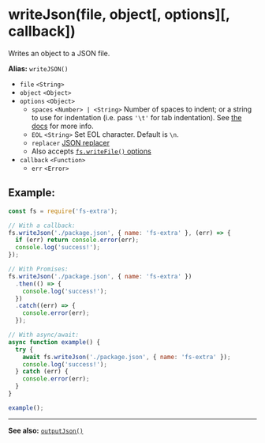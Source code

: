# writeJson(file, object[, options][, callback])

Writes an object to a JSON file.

**Alias:** `writeJSON()`

- `file` `<String>`
- `object` `<Object>`
- `options` `<Object>`
  - `spaces` `<Number> | <String>` Number of spaces to indent; or a string to use for indentation (i.e. pass `'\t'` for tab indentation). See [the docs](https://developer.mozilla.org/en-US/docs/Web/JavaScript/Reference/Global_Objects/JSON/stringify#The_space_argument) for more info.
  - `EOL` `<String>` Set EOL character. Default is `\n`.
  - `replacer` [JSON replacer](https://developer.mozilla.org/en-US/docs/Web/JavaScript/Reference/Global_Objects/JSON/stringify#The_replacer_parameter)
  - Also accepts [`fs.writeFile()` options](https://nodejs.org/api/fs.html#fs_fs_writefile_file_data_options_callback)
- `callback` `<Function>`
  - `err` `<Error>`

## Example:

```js
const fs = require('fs-extra');

// With a callback:
fs.writeJson('./package.json', { name: 'fs-extra' }, (err) => {
  if (err) return console.error(err);
  console.log('success!');
});

// With Promises:
fs.writeJson('./package.json', { name: 'fs-extra' })
  .then(() => {
    console.log('success!');
  })
  .catch((err) => {
    console.error(err);
  });

// With async/await:
async function example() {
  try {
    await fs.writeJson('./package.json', { name: 'fs-extra' });
    console.log('success!');
  } catch (err) {
    console.error(err);
  }
}

example();
```

---

**See also:** [`outputJson()`](outputJson.md)
